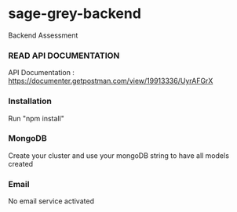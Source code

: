 # sage-grey-backend
Backend Assessment

### READ API DOCUMENTATION
API Documentation : https://documenter.getpostman.com/view/19913336/UyrAFGrX

### Installation

Run "npm install" 

### MongoDB

Create your cluster and use your mongoDB string to have all models created

### Email

No email service activated



